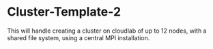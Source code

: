 # Cluster-Template-2
This will handle creating a cluster on cloudlab of up to 12 nodes, with a shared file system, using a central MPI installation.

